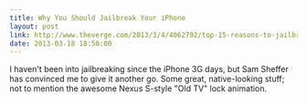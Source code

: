 ```yaml
---
title: Why You Should Jailbreak Your iPhone
layout: post
link: http://www.theverge.com/2013/3/4/4062792/top-15-reasons-to-jailbreak-your-iphone
date: 2013-03-18 18:50:00
---
```


I haven't been into jailbreaking since the iPhone 3G days, but Sam Sheffer has convinced me to give it another go. Some great, native-looking stuff; not to mention the awesome Nexus S-style "Old TV" lock animation.